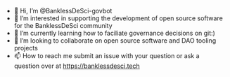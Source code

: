 - 👋 Hi, I’m @BanklessDeSci-govbot
- 👀 I’m interested in supporting the development of open source software for the BanklessDeSci community
- 🌱 I’m currently learning how to faciliate governance decisions on git:)
- 💞️ I’m looking to collaborate on open source software and DAO tooling projects
- 📫 How to reach me submit an issue with your question or ask a question over at https://banklessdesci.tech
<!---
BanklessDeSci-govbot/BanklessDeSci-govbot is a ✨ special ✨ repository because its `README.md` (this file) appears on your GitHub profile.
You can click the Preview link to take a look at your changes.
--->
